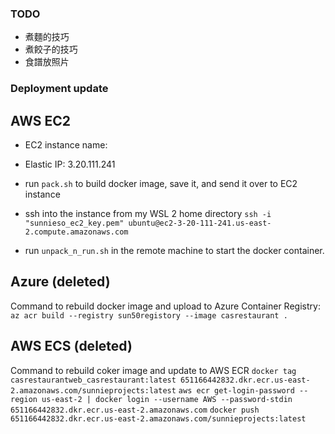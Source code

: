 ### TODO
- 煮麵的技巧
- 煮餃子的技巧
- 食譜放照片


### Deployment update
## AWS EC2
- EC2 instance name:
- Elastic IP: 3.20.111.241
- run `pack.sh` to build docker image, save it, and send it over to EC2 instance
- ssh into the instance from my WSL 2 home directory `ssh -i "sunnieso_ec2_key.pem" ubuntu@ec2-3-20-111-241.us-east-2.compute.amazonaws.com`

- run `unpack_n_run.sh` in the remote machine to start the docker container.

## Azure (deleted)
Command to rebuild docker image and upload to Azure Container Registry:
`az acr build --registry sun50registory --image casrestaurant .`

## AWS ECS (deleted)
Command to rebuild coker image and update to AWS ECR
`docker tag casrestaurantweb_casrestaurant:latest 651166442832.dkr.ecr.us-east-2.amazonaws.com/sunnieprojects:latest`
`aws ecr get-login-password --region us-east-2 | docker login --username AWS --password-stdin 651166442832.dkr.ecr.us-east-2.amazonaws.com`
`docker push 651166442832.dkr.ecr.us-east-2.amazonaws.com/sunnieprojects:latest`